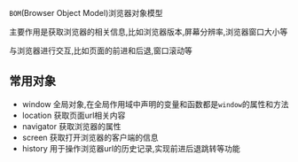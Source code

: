 `BOM`(Browser Object Model)浏览器对象模型

主要作用是获取浏览器的相关信息,比如浏览器版本,屏幕分辨率,浏览器窗口大小等

与浏览器进行交互,比如页面的前进和后退,窗口滚动等

## 常用对象

- window 全局对象,在全局作用域中声明的变量和函数都是`window`的属性和方法
- location 获取页面url相关内容
- navigator 获取浏览器的属性
- screen 获取打开浏览器的客户端的信息
- history 用于操作浏览器url的历史记录,实现前进后退跳转等功能

